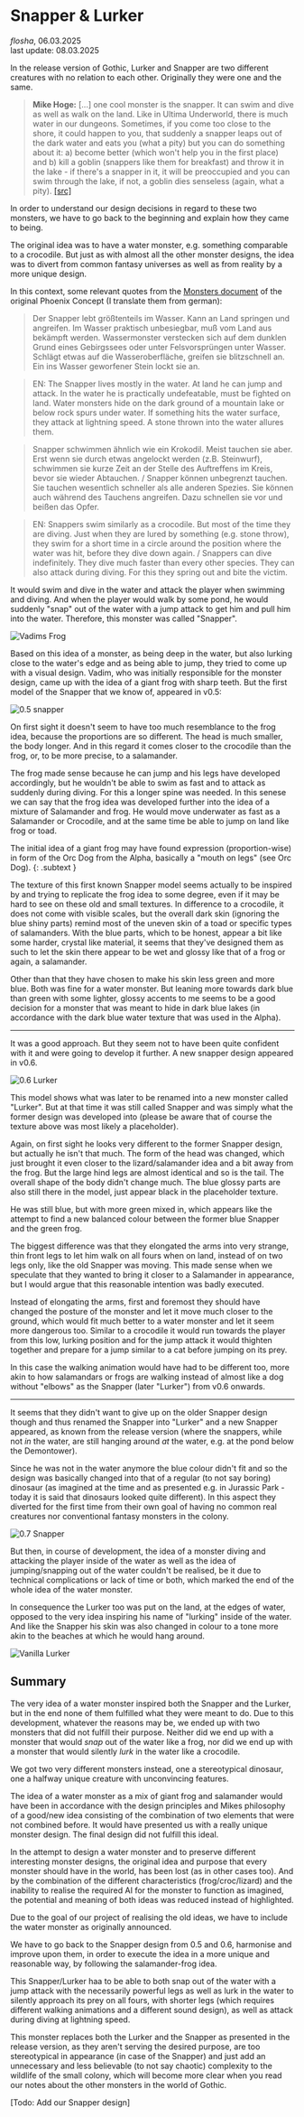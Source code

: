 # Snapper & Lurker

*flosha*, 06.03.2025  
last update: 08.03.2025

In the release version of Gothic, Lurker and Snapper are two different creatures with no relation to each other. Originally they were one and the same.

> **Mike Hoge:** [...] one cool monster is the snapper. It can swim and dive as well as walk on the land. Like in Ultima Underworld, there is much water in our dungeons. Sometimes, if you come too close to the shore, it could happen to you, that suddenly a snapper leaps out of the dark water and eats you (what a pity) but you can do something about it: a) become better (which won't help you in the first place) and b) kill a goblin (snappers like them for breakfast) and throw it in the lake - if there's a snapper in it, it will be preoccupied and you can swim through the lake, if not, a goblin dies senseless (again, what a pity). [[src]](https://gothicarchive.org/interviews/1999/16.10.1999_glideunderground.com.txt)

In order to understand our design decisions in regard to these two monsters, we have to go back to the beginning and explain how they came to being.

The original idea was to have a water monster, e.g. something comparable to a crocodile. But just as with almost all the other monster designs, the idea was to divert from common fantasy universes as well as from reality by a more unique design.

In this context, some relevant quotes from the [Monsters document](https://gothicarchive.org/documents/phoenix-docs) of the original Phoenix Concept (I translate them from german):

> Der Snapper lebt größtenteils im Wasser. Kann an Land springen und angreifen. Im Wasser praktisch unbesiegbar, muß vom Land aus bekämpft werden. Wassermonster verstecken sich auf dem dunklen Grund eines Gebirgssees oder unter Felsvorsprüngen unter Wasser. Schlägt etwas auf die Wasseroberfläche, greifen sie blitzschnell an. Ein ins Wasser geworfener Stein lockt sie an. 

> EN: The Snapper lives mostly in the water. At land he can jump and attack. In the water he is practically undefeatable, must be fighted on land. Water monsters hide on the dark ground of a mountain lake or below rock spurs under water. If something hits the water surface, they attack at lightning speed. A stone thrown into the water allures them. 

> Snapper schwimmen ähnlich wie ein Krokodil. Meist tauchen sie aber. Erst wenn sie durch etwas angelockt werden (z.B. Steinwurf), schwimmen sie kurze Zeit an der Stelle des Auftreffens im Kreis, bevor sie wieder Abtauchen. / Snapper können unbegrenzt tauchen. Sie tauchen wesentlich schneller als alle anderen Spezies. Sie können auch während des Tauchens angreifen. Dazu schnellen sie vor und beißen das Opfer. 

> EN: Snappers swim similarly as a crocodile. But most of the time they are diving. Just when they are lured by something (e.g. stone throw), they swim for a short time in a circle around the position where the water was hit, before they dive down again. / Snappers can dive indefinitely. They dive much faster than every other species. They can also attack during diving. For this they spring out and bite the victim. 
 
It would swim and dive in the water and attack the player when swimming and diving. And when the player would walk by some pond, he would suddenly "snap" out of the water with a jump attack to get him and pull him into the water. Therefore, this monster was called "Snapper". 

![Vadims Frog](https://images.gothicarchive.org/conceptart/vadim/old/snapper01a.jpg)

Based on this idea of a monster, as being deep in the water, but also lurking close to the water's edge and as being able to jump, they tried to come up with a visual design. Vadim, who was initially responsible for the monster design, came up with the idea of a giant frog with sharp teeth. But the first model of the Snapper that we know of, appeared in v0.5: 

![0.5 snapper](https://images.gothicarchive.org/research/056c-monsters/Snapper_P1.png)

On first sight it doesn't seem to have too much resemblance to the frog idea, because the proportions are so different. The head is much smaller, the body longer. And in this regard it comes closer to the crocodile than the frog, or, to be more precise, to a salamander.

The frog made sense because he can jump and his legs have developed accordingly, but he wouldn't be able to swim as fast and to attack as suddenly during diving. For this a longer spine was needed. In this senese we can say that the frog idea was developed further into the idea of a mixture of Salamander and frog. He would move underwater as fast as a Salamander or Crocodile, and at the same time be able to jump on land like frog or toad.

The initial idea of a giant frog may have found expression (proportion-wise) in form of the Orc Dog from the Alpha, basically a "mouth on legs" (see Orc Dog). 
{: .subtext }

The texture of this first known Snapper model seems actually to be inspired by and trying to replicate the frog idea to some degree, even if it may be hard to see on these old and small textures. In difference to a crocodile, it does not come with visible scales, but the overall dark skin (ignoring the blue shiny parts) remind most of the uneven skin of a toad or specific types of salamanders. With the blue parts, which to be honest, appear a bit like some harder, crystal like material, it seems that they've designed them as such to let the skin there appear to be wet and glossy like that of a frog or again, a salamander.  

Other than that they have chosen to make his skin less green and more blue. Both was fine for a water monster. But leaning more towards dark blue than green with some lighter, glossy accents to me seems to be a good decision for a monster that was meant to hide in dark blue lakes (in accordance with the dark blue water texture that was used in the Alpha). 

---

It was a good approach. But they seem not to have been quite confident with it and were going to develop it further. A new snapper design appeared in v0.6. 

![0.6 Lurker](https://images.gothicarchive.org/research/064b-monsters/Snapper_Perspective.png)

This model shows what was later to be renamed into a new monster called "Lurker". But at that time it was still called Snapper and was simply what the former design was developed into (please be aware that of course the texture above was most likely a placeholder).

Again, on first sight he looks very different to the former Snapper design, but actually he isn't that much. The form of the head was changed, which just brought it even closer to the lizard/salamander idea and a bit away from the frog. But the large hind legs are almost identical and so is the tail. The overall shape of the body didn't change much. The blue glossy parts are also still there in the model, just appear black in the placeholder texture. 

He was still blue, but with more green mixed in, which appears like the attempt to find a new balanced colour between the former blue Snapper and the green frog.

The biggest difference was that they elongated the arms into very strange, thin front legs to let him walk on all fours when on land, instead of on two legs only, like the old Snapper was moving. This made sense when we speculate that they wanted to bring it closer to a Salamander in appearance, but I would argue that this reasonable intention was badly executed.

Instead of elongating the arms, first and foremost they should have changed the posture of the monster and let it move much closer to the ground, which would fit much better to a water monster and let it seem more dangerous too. Similar to a crocodile it would run towards the player from this low, lurking position and for the jump attack it would thighten together and prepare for a jump similar to a cat before jumping on its prey. 

In this case the walking animation would have had to be different too, more akin to how salamandars or frogs are walking instead of almost like a dog without "elbows" as the Snapper (later "Lurker") from v0.6 onwards. 

---

It seems that they didn't want to give up on the older Snapper design though and thus renamed the Snapper into "Lurker" and a new Snapper appeared, as known from the release version (where the snappers, while not *in* the water, are still hanging around *at* the water, e.g. at the pond below the Demontower). 

Since he was not in the water anymore the blue colour didn't fit and so the design was basically changed into that of a regular (to not say boring) dinosaur (as imagined at the time and as presented e.g. in Jurassic Park - today it is said that dinosaurs looked quite different). In this aspect they diverted for the first time from their own goal of having no common real creatures nor conventional fantasy monsters in the colony. 

![0.7 Snapper](https://images.gothicarchive.org/artworks/monsters/der_neue_Snapper.jpg)

But then, in course of development, the idea of a monster diving and attacking the player inside of the water as well as the idea of jumping/snapping out of the water couldn't be realised, be it due to technical complications or lack of time or both, which marked the end of the whole idea of the water monster. 

In consequence the Lurker too was put on the land, at the edges of water, opposed to the very idea inspiring his name of "lurking" inside of the water. And like the Snapper his skin was also changed in colour to a tone more akin to the beaches at which he would hang around. 

![Vanilla Lurker](https://images.gothicarchive.org/artworks/monsters/12.jpg)


## Summary

The very idea of a water monster inspired both the Snapper and the Lurker, but in the end none of them fulfilled what they were meant to do. Due to this development, whatever the reasons may be, we ended up with two monsters that did not fulfill their purpose. Neither did we end up with a monster that would *snap* out of the water like a frog, nor did we end up with a monster that would silently *lurk* in the water like a crocodile. 

We got two very different monsters instead, one a stereotypical dinosaur, one a halfway unique creature with unconvincing features.

The idea of a water monster as a mix of giant frog and salamander would have been in accordance with the design principles and Mikes philosophy of a good/new idea consisting of the combination of two elements that were not combined before. It would have presented us with a really unique monster design. The final design did not fulfill this ideal. 

In the attempt to design a water monster and to preserve different interesting monster designs, the original idea and purpose that every monster should have in the world, has been lost (as in other cases too). And by the combination of the different characteristics (frog/croc/lizard) and the inability to realise the required AI for the monster to function as imagined, the potential and meaning of both ideas was reduced instead of highlighted.

Due to the goal of our project of realising the old ideas, we have to include the water monster as originally announced. 

We have to go back to the Snapper design from 0.5 and 0.6, harmonise and improve upon them, in order to execute the idea in a more unique and reasonable way, by following the salamander-frog idea. 

This Snapper/Lurker haa to be able to both snap out of the water with a jump attack with the necessarily powerful legs as well as lurk in the water to silently approach its prey on all fours, with shorter legs (which requires different walking animations and a different sound design), as well as attack during diving at lightning speed. 

This monster replaces both the Lurker and the Snapper as presented in the release version, as they aren't serving the desired purpose, are too stereotypical in appearance (in case of the Snapper) and just add an unnecessary and less believable (to not say chaotic) complexity to the wildlife of the small colony, which will become more clear when you read our notes about the other monsters in the world of Gothic. 

[Todo: Add our Snapper design]
